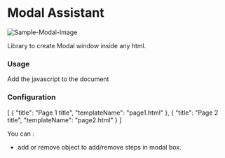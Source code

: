 # Modal Assistant

![Sample-Modal-Image](https://github.com/jay-git/modal-assistant/blob/master/design/step1.png)

Library to create Modal window inside any html.

### Usage

<dd>
<div id="myLightBox"></div>
</dd>

Add the javascript to the document  
<script src="modal.js"></script>
<script>
    modalCreate("#myLightBox");
</script>

### Configuration

[
    {
        "title": "Page 1 title",
        "templateName": "page1.html"
    },
    {
        "title": "Page 2 title",
        "templateName": "page2.html"
    }
]

You can :
  - add or remove object to add/remove steps in modal box.
